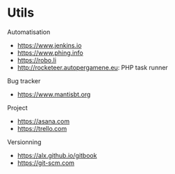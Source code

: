 # Utils

Automatisation
* https://www.jenkins.io
* https://www.phing.info
* https://robo.li
* http://rocketeer.autopergamene.eu: PHP task runner

Bug tracker
* https://www.mantisbt.org

Project
* https://asana.com
* https://trello.com

Versionning
* https://alx.github.io/gitbook
* https://git-scm.com
